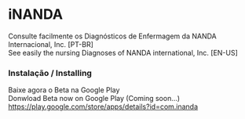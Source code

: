 # iNANDA

Consulte facilmente os Diagnósticos de Enfermagem da NANDA Internacional, Inc. [PT-BR]</br>
See easily the nursing Diagnoses of NANDA international, Inc. [EN-US]

### Instalação / Installing
Baixe agora o Beta na Google Play </br>
Donwload Beta now on Google Play (Coming soon...)</br>
https://play.google.com/store/apps/details?id=com.inanda
